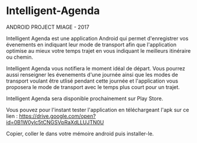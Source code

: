 # Intelligent-Agenda
ANDROID PROJECT MIAGE - 2017


Intelligent Agenda est une application Android qui permet d'enregistrer vos évenements en indiquant
leur mode de transport afin que l'application optimise au mieux votre temps trajet en vous indiquant le meilleurs itinéraire ou chemin.

Intelligent Agenda vous notifiera le moment idéal de départ.
Vous pourrez aussi renseigner les évenements d'une journée ainsi que les modes de transport voulant être utlisé pendant cette journée
et l'application vous proposera le mode de transport avec le temps plus court pour un trajet.

Intelligent Agenda sera disponible prochainement sur Play Store.

Vous pouvez pour l'instant tester l'application en téléchargeant l'apk sur ce lien : 
https://drive.google.com/open?id=0B1W0ylc5tCNGSVpRaXdLLUJTN0U

Copier, coller le dans votre mémoire android puis installer-le.







